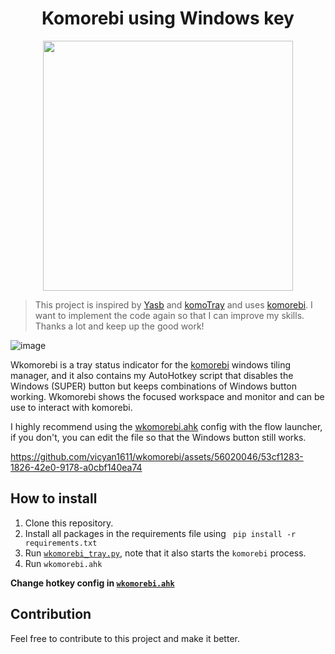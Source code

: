 <h1 align="center" > Komorebi using Windows key</h1>

<p align="center">
  <img src="https://raw.githubusercontent.com/catppuccin/catppuccin/main/assets/palette/macchiato.png" width="400" />
</p>

>This project is inspired by [Yasb](https://github.com/da-rth/yasb) and [komoTray](https://github.com/urob/komotray) and uses [komorebi](https://github.com/LGUG2Z/komorebi). I want to implement the code again so that I can improve my skills. Thanks a lot and keep up the good work!

![image](https://github.com/vicyan1611/wkomorebi/assets/56020046/742e0fb9-2d77-4ff3-a229-32dee8bcb1c4)


Wkomorebi is a tray status indicator for the [komorebi](https://github.com/LGUG2Z/komorebi) windows tiling manager, and it also contains my AutoHotkey script that disables the Windows (SUPER) button but keeps combinations of Windows button working. Wkomorebi shows the focused workspace and monitor and can be use to interact with komorebi.

 I highly recommend using the [wkomorebi.ahk](https://github.com/vicyan1611/wkomorebi/blob/main/wkomorebi.ahk) config with the flow launcher, if you don't, you can edit the file so that the Windows button still works.



https://github.com/vicyan1611/wkomorebi/assets/56020046/53cf1283-1826-42e0-9178-a0cbf140ea74

## How to install

1. Clone this repository.
2. Install all packages in the requirements file using ` pip install -r requirements.txt`
3. Run [`wkomorebi_tray.py`](https://github.com/vicyan1611/wkomorebi/blob/main/sources/wkomorebi_tray.py), note that it also starts the `komorebi` process. 
4. Run `wkomorebi.ahk`

**Change hotkey config in [`wkomorebi.ahk`](https://github.com/vicyan1611/wkomorebi/blob/main/wkomorebi.ahk)**

## Contribution
Feel free to contribute to this project and make it better.